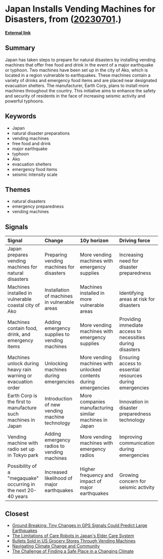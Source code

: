 # __Japan Installs Vending Machines for Disasters__, from ([20230701](https://kghosh.substack.com/p/20230701).)

__[External link](https://www.theguardian.com/world/2023/jun/02/japan-vending-machines-to-automatically-offer-free-food-if-earthquake-hits)__



## Summary

Japan has taken steps to prepare for natural disasters by installing vending machines that offer free food and drink in the event of a major earthquake or typhoon. Two machines have been set up in the city of Ako, which is located in a region vulnerable to earthquakes. These machines contain a variety of drinks and emergency food items and are placed near designated evacuation shelters. The manufacturer, Earth Corp, plans to install more machines throughout the country. This initiative aims to enhance the safety and security of residents in the face of increasing seismic activity and powerful typhoons.

## Keywords

* Japan
* natural disaster preparations
* vending machines
* free food and drink
* major earthquake
* typhoon
* Ako
* evacuation shelters
* emergency food items
* seismic intensity scale

## Themes

* natural disasters
* emergency preparedness
* vending machines

## Signals

| Signal                                                         | Change                                         | 10y horizon                                                     | Driving force                                              |
|:---------------------------------------------------------------|:-----------------------------------------------|:----------------------------------------------------------------|:-----------------------------------------------------------|
| Japan prepares vending machines for natural disasters          | Preparing vending machines for disasters       | More vending machines with emergency supplies                   | Increasing need for disaster preparedness                  |
| Machines installed in vulnerable coastal city of Ako           | Installation of machines in vulnerable areas   | Machines installed in more vulnerable areas                     | Identifying areas at risk for disasters                    |
| Machines contain food, drink, and emergency items              | Adding emergency supplies to vending machines  | More vending machines with emergency supplies                   | Providing immediate access to necessities during disasters |
| Machines unlock during heavy rain warning or evacuation order  | Unlocking machines during emergencies          | More vending machines with unlocked contents during emergencies | Ensuring access to essential resources during emergencies  |
| Earth Corp is the first to manufacture such machines in Japan  | Introduction of new vending machine technology | More companies manufacturing similar machines in Japan          | Innovation in disaster preparedness technology             |
| Vending machine with radio set up in Tokyo park                | Adding emergency radios to vending machines    | More vending machines with emergency radios                     | Improving communication during emergencies                 |
| Possibility of a "megaquake" occurring in the next 20-40 years | Increased likelihood of major earthquakes      | Higher frequency and impact of major earthquakes                | Growing concern for seismic activity                       |

## Closest

* [Ground Breaking: Tiny Changes in GPS Signals Could Predict Large Earthquakes](a00fd810052374121de9c17d5a5d60ac)
* [The Limitations of Care Robots in Japan's Elder Care System](ac120c377b70b80fe25a6cce1d0b7fe6)
* [Bullets Sold in US Grocery Stores Through Vending Machines](d6af9a29c1113be0e66685bc6d7a05ff)
* [Navigating Climate Change and Community](d1e5dc8cd0f7c34dede43f5429dded3d)
* [The Challenge of Finding a Safe Place in a Changing Climate](efa36dc9bd5ddc890866d4ab1e68e71f)